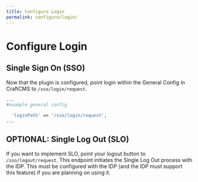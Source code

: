 ```yaml
---
title: Configure Login
permalink: configure/login/
---
```


# Configure Login

## Single Sign On (SSO)

Now that the plugin is configured, point login within the General Config in CraftCMS to 
`/sso/login/request`.

```php
...
#example general config

  'loginPath' => '/sso/login/request',
...
```

## OPTIONAL: Single Log Out (SLO) 
If you want to implement SLO, point your logout button to `/sso/logout/request`.
This endpoint initiates the Single Log Out process with the IDP. This must be 
configured with the IDP (and the IDP must support this feature) if you are 
planning on using it. 
